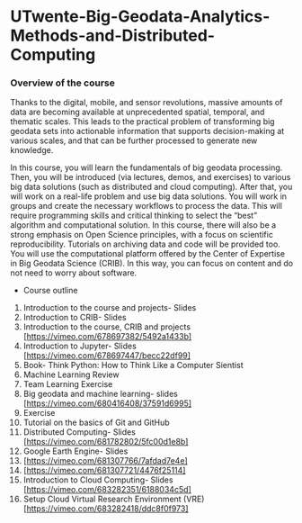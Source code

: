 # UTwente-Big-Geodata-Analytics-Methods-and-Distributed-Computing
### Overview of the course
Thanks to the digital, mobile, and sensor revolutions, massive amounts of data are becoming available at unprecedented spatial, temporal, and thematic scales. This leads to the practical problem of transforming big geodata sets into actionable information that supports decision-making at various scales, and that can be further processed to generate new knowledge.

In this course, you will learn the fundamentals of big geodata processing. Then, you will be introduced (via lectures, demos, and exercises) to various big data solutions (such as distributed and cloud computing). After that, you will work on a real-life problem and use big data solutions. You will work in groups and create the necessary workflows to process the data. This will require programming skills and critical thinking to select the “best” algorithm and computational solution. In this course, there will also be a strong emphasis on Open Science principles, with a focus on scientific reproducibility. Tutorials on archiving data and code will be provided too. You will use the computational platform offered by the Center of Expertise in Big Geodata Science (CRIB). In this way, you can focus on content and do not need to worry about software.

* Course outline
1. Introduction to the course and projects- Slides
2. Introduction to CRIB- Slides
3. Introduction to the course, CRIB and projects [https://vimeo.com/678697382/5492a1433b]
4. Introduction to Jupyter- Slides [https://vimeo.com/678697447/becc22df99]
5. Book- Think Python: How to Think Like a Computer Sientist
6. Machine Learning Review
7. Team Learning Exercise
8. Big geodata and machine learning- slides [https://vimeo.com/680416408/37591d6995]
9. Exercise
10. Tutorial on the basics of Git and GitHub
11. Distributed Computing- Slides [https://vimeo.com/681782802/5fc00d1e8b]
12. Google Earth Engine- Slides <br>
13. [https://vimeo.com/681307766/7afdad7e4e] <br>
14. [https://vimeo.com/681307721/4476f25114]
15. Introduction to Cloud Computing- Slides [https://vimeo.com/683282351/6188034c5d]
16. Setup Cloud Virtual Research Environment (VRE) [https://vimeo.com/683282418/ddc8f0f973]
